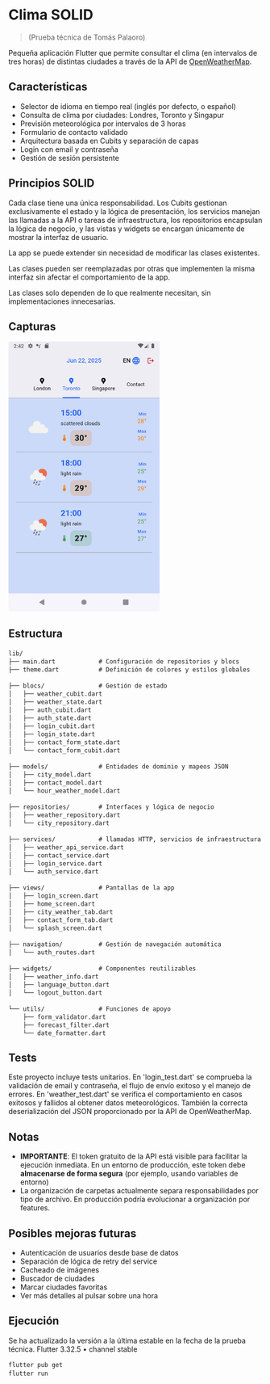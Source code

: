 # Clima SOLID 
>(Prueba técnica de Tomás Palaoro)

Pequeña aplicación Flutter que permite consultar el clima (en intervalos de tres horas) de distintas ciudades a través de la API de [OpenWeatherMap](https://openweathermap.org/).

## Características

- Selector de idioma en tiempo real (inglés por defecto, o español)
- Consulta de clima por ciudades: Londres, Toronto y Singapur
- Previsión meteorológica por intervalos de 3 horas
- Formulario de contacto validado
- Arquitectura basada en Cubits y separación de capas
- Login con email y contraseña
- Gestión de sesión persistente

## Principios SOLID

Cada clase tiene una única responsabilidad. Los Cubits gestionan exclusivamente el estado y la lógica de presentación, los servicios manejan las llamadas a la API o tareas de infraestructura, los repositorios encapsulan la lógica de negocio, y las vistas y widgets se encargan únicamente de mostrar la interfaz de usuario.

La app se puede extender sin necesidad de modificar las clases existentes. 

Las clases pueden ser reemplazadas por otras que implementen la misma interfaz sin afectar el comportamiento de la app.

Las clases solo dependen de lo que realmente necesitan, sin implementaciones innecesarias.

## Capturas
 <img src="assets/screenshots/home.png" width="300" alt="Home">

## Estructura
```text
lib/
├── main.dart            # Configuración de repositorios y blocs
├── theme.dart           # Definición de colores y estilos globales

├── blocs/               # Gestión de estado
│   ├── weather_cubit.dart
│   ├── weather_state.dart
│   ├── auth_cubit.dart
│   ├── auth_state.dart
│   ├── login_cubit.dart
│   ├── login_state.dart
│   ├── contact_form_state.dart
│   └── contact_form_cubit.dart

├── models/              # Entidades de dominio y mapeos JSON
│   ├── city_model.dart
│   ├── contact_model.dart
│   └── hour_weather_model.dart

├── repositories/        # Interfaces y lógica de negocio
│   ├── weather_repository.dart
│   └── city_repository.dart

├── services/            # llamadas HTTP, servicios de infraestructura
│   ├── weather_api_service.dart
│   ├── contact_service.dart
│   ├── login_service.dart
│   └── auth_service.dart

├── views/               # Pantallas de la app
│   ├── login_screen.dart
│   ├── home_screen.dart
│   ├── city_weather_tab.dart
│   ├── contact_form_tab.dart
│   └── splash_screen.dart

├── navigation/          # Gestión de navegación automática
│   └── auth_routes.dart

├── widgets/             # Componentes reutilizables
│   ├── weather_info.dart
│   ├── language_button.dart
│   └── logout_button.dart

└── utils/               # Funciones de apoyo
    ├── form_validator.dart
    ├── forecast_filter.dart 
    └── date_formatter.dart 
```

## Tests

Este proyecto incluye tests unitarios.
En 'login_test.dart' se comprueba la validación de email y contraseña, el flujo de envío exitoso y el manejo de errores.
En 'weather_test.dart' se verifica el comportamiento en casos exitosos y fallidos al obtener datos meteorológicos. También la correcta deserialización del JSON proporcionado por la API de OpenWeatherMap.

## Notas

- **IMPORTANTE**: El token gratuito de la API está visible para facilitar la ejecución inmediata. En un entorno de producción, este token debe **almacenarse de forma segura** (por ejemplo, usando variables de entorno)
- La organización de carpetas actualmente separa responsabilidades por tipo de archivo. En producción podría evolucionar a organización por features.

## Posibles mejoras futuras

- Autenticación de usuarios desde base de datos
- Separación de lógica de retry del service
- Cacheado de imágenes
- Buscador de ciudades
- Marcar ciudades favoritas
- Ver más detalles al pulsar sobre una hora

## Ejecución
Se ha actualizado la versión a la última estable en la fecha de la prueba técnica.
Flutter 3.32.5 • channel stable
```bash
flutter pub get
flutter run
```


